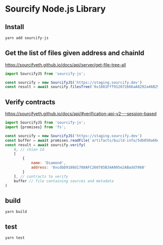 # Sourcify Node.js Library

## Install
```bash
yarn add sourcify-js
```

## Get the list of files given address and chainId
https://sourcifyeth.github.io/docs/api/server/get-file-tree-all
```javascript
import SourcifyJS from 'sourcify-js';

const sourcify = new SourcifyJS('https://staging.sourcify.dev')
const result = await sourcify.filesTree('0x1081Fff912072666aA8292a46B290B04c69EdbfC', 4);
```

## Verify contracts
https://sourcifyeth.github.io/docs/api/#verification-api-v2---session-based
```javascript
import SourcifyJS from 'sourcify-js';
import {promises} from 'fs';

const sourcify = new SourcifyJS('https://staging.sourcify.dev')
const buffer = await promises.readFile(`artifacts/build-info/5db050a66d1a3d56db16d1fa718d837e.json`)
const result = await sourcify.verify(
    4, // chian Id
    [
        {
            name: 'Diamond',
            address: '0xcdbD9188d1788AFC260785B34A005e2ABadd7868'
        }
    ], // contracts to verify
    buffer // file containing sources and metadata
)
```

## build

```yarn build```

## test

```yarn test```
